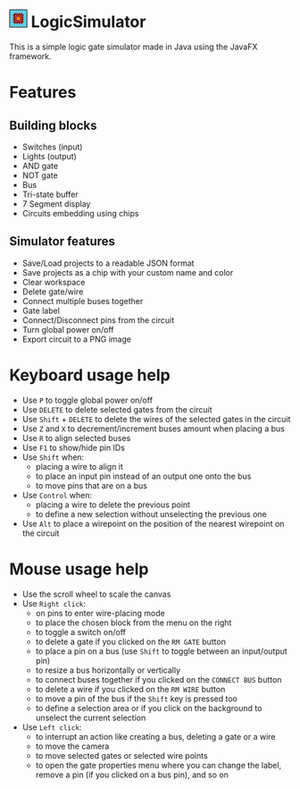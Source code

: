 # ![icon](icon.png) LogicSimulator
This is a simple logic gate simulator made in Java using the JavaFX framework.

# Features
## Building blocks
* Switches (input)
* Lights (output)
* AND gate
* NOT gate
* Bus
* Tri-state buffer
* 7 Segment display
* Circuits embedding using chips
## Simulator features
* Save/Load projects to a readable JSON format
* Save projects as a chip with your custom name and color
* Clear workspace
* Delete gate/wire
* Connect multiple buses together
* Gate label
* Connect/Disconnect pins from the circuit
* Turn global power on/off
* Export circuit to a PNG image

# Keyboard usage help
* Use `P` to toggle global power on/off
* Use `DELETE` to delete selected gates from the circuit
* Use `Shift` + `DELETE` to delete the wires of the selected gates in the circuit
* Use `Z` and `X` to decrement/increment buses amount when placing a bus
* Use `R` to align selected buses
* Use `F1` to show/hide pin IDs
* Use `Shift` when:
	* placing a wire to align it
	* to place an input pin instead of an output one onto the bus
	* to move pins that are on a bus
* Use `Control` when:
	* placing a wire to delete the previous point
	* to define a new selection without unselecting the previous one
* Use `Alt` to place a wirepoint on the position of the nearest wirepoint on the circuit

# Mouse usage help
* Use the scroll wheel to scale the canvas
* Use `Right click`:
	* on pins to enter wire-placing mode
	* to place the chosen block from the menu on the right
	* to toggle a switch on/off
	* to delete a gate if you clicked on the `RM GATE` button
	* to place a pin on a bus (use `Shift` to toggle between an input/output pin)
	* to resize a bus horizontally or vertically
	* to connect buses together if you clicked on the `CONNECT BUS` button
	* to delete a wire if you clicked on the `RM WIRE` button
	* to move a pin of the bus if the `Shift` key is pressed too
	* to define a selection area or if you click on the background to unselect the current selection
* Use `Left click`:
	* to interrupt an action like creating a bus, deleting a gate or a wire
	* to move the camera
	* to move selected gates or selected wire points
	* to open the gate properties menu where you can change the label, remove a pin (if you clicked on a bus pin), and so on
